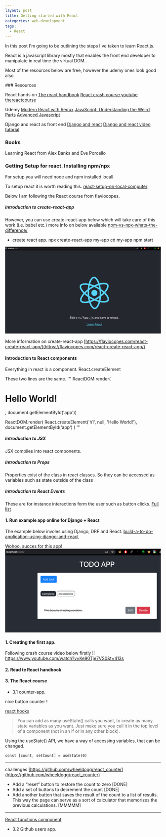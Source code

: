 ```yaml
---
layout: post
title: Getting started with React
categories: web-development
tags:
  - React
---
```


In this post I'm going to be outlining the steps I've taken to learn React.js.

React is a javascript library mostly that enables the front end developer to
manipulate in real time the virtual DOM..

Most of the resources below are free, however the udemy ones look good also

### Resources

React hands on
[The react handbook](https://medium.com/free-code-camp/the-react-handbook-b71c27b0a795)
[React crash course youtube](https://www.youtube.com/watch?v=Ke90Tje7VS0&t=413s)
[thereactcourse](https://thereactcourse.com/)

Udemy
[Modern React with Redux](https://bit.ly/2Plgkwi)
[JavaScript: Understanding the Weird Parts](https://bit.ly/2RSnbik)
[Advanced Javascript](https://bit.ly/2PqpyaF)

Django and react as front end
[Django and react](https://www.valentinog.com/blog/drf/)
[Django and react video tutorial](https://www.youtube.com/watch?v=uZgRbnIsgrA)

### Books

Learning React from Alex Banks and Eve Porcello

### Getting Setup for react. Installing npm/npx

For setup you will need node and npm installed locall.

To setup react it is worth reading this.
[react-setup-on-local-computer](https://medium.com/@vikasharry03/react-setup-on-local-computer-912f9a551af3)

Below I am following the React course from flaviocopes.

##### Introduction to create-react-app

However, you can use create-react-app below which will take care of this work (i.e. babel etc.)
more info on below available [npm-vs-npx-whats-the-difference/](https://www.freecodecamp.org/news/npm-vs-npx-whats-the-difference/)

- create react app.
  npx create-react-app my-app
  cd my-app
  npm start

![react_image_running](/public/img/react/react_locally.png)

More information on create-react-app
[https://flaviocopes.com/react-create-react-app/](https://flaviocopes.com/react-create-react-app/)

#### Introduction to React components

Everything in react is a component.
React.createElement

These two lines are the same.
'''
ReactDOM.render(<h1>Hello World!</h1>, document.getElementById('app'))

ReactDOM.render(
React.createElement('h1', null, 'Hello World!'),
document.getElementById('app')
)
'''

##### Introduction to JSX

JSX compiles into react components.

##### Introduction to Props

Properties exist of the class in react classes.
So they can be accessed as variables such as state outside of the class

##### Introduction to React Events

These are for instance interactions form the user such as button clicks.
[Full list](https://flaviocopes.com/react-events/)

#### 1. Run example app online for Django + React

The example below involes using Django,
DRF and React.
[build-a-to-do-application-using-django-and-react](https://scotch.io/tutorials/build-a-to-do-application-using-django-and-react)

Wohoo, succes for this app!
![react_image_running](/public/img/react/todo_app_running.png)

#### 1. Creating the first app.

Following crash course video below firstly !!
https://www.youtube.com/watch?v=Ke90Tje7VS0&t=413s

#### 2. Read te React handbook

#### 3. The React course

- 3.1 counter-app.

nice button counter !

[react hooks](https://flaviocopes.com/react-hooks/)

> You can add as many useState() calls you want, to create as many state variables as you want.
> Just make sure you call it in the top level of a component (not in an if or in any other block).

Using the useState() API, we have a way of accessing variables, that can be changed.

```
const [count, setCount] = useState(0)
```

---

challenges [https://github.com/wheeldogg/react_counter](https://github.com/wheeldogg/react_counter)

- Add a “reset” button to restore the count to zero [DONE]
- Add a set of buttons to decrement the count [DONE]
- Add another button that saves the result of the count to a list of results. This way the page can serve as a sort of calculator that memorizes the previous calculations. [MMMMM]

---

[React functions component](https://www.robinwieruch.de/react-function-component)

- 3.2 Github users app.
